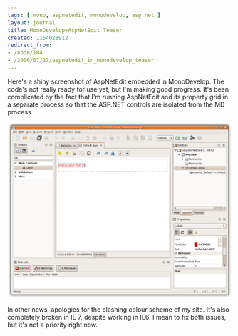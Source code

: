 ```yaml
---
tags: [ mono, aspnetedit, monodevelop, asp.net ]
layout: journal
title: MonoDevelop+AspNetEdit Teaser
created: 1154028912
redirect_from:
- /node/104
- /2006/07/27/aspnetedit_in_monodevelop_teaser
---
```

Here's a shiny screenshot of AspNetEdit embedded in MonoDevelop. The code's not
really ready for use yet, but I'm making good progress. It's been complicated by
the fact that I'm running AspNetEdit and its property grid in a separate process
so that the ASP.NET controls are isolated from the MD process.<!--break-->

![Screenshot of MonoDevelop ASP.NET addin](/files/images/MonoScreenshots/AspNetAddIn2.png)

In other news, apologies for the clashing colour scheme of my site. It's also
completely broken in IE 7, despite working in IE6. I mean to fix both issues,
but it's not a priority right now.
